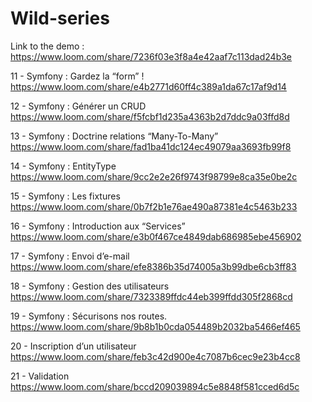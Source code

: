 # Wild-series

Link to the demo : 
https://www.loom.com/share/7236f03e3f8a4e42aaf7c113dad24b3e

11 - Symfony : Gardez la “form” ! 
https://www.loom.com/share/e4b2771d60ff4c389a1da67c17af9d14

12 - Symfony : Générer un CRUD 
https://www.loom.com/share/f5fcbf1d235a4363b2d7ddc9a03ffd8d

13 - Symfony : Doctrine relations “Many-To-Many” 
https://www.loom.com/share/fad1ba41dc124ec49079aa3693fb99f8

14 - Symfony : EntityType 
https://www.loom.com/share/9cc2e2e26f9743f98799e8ca35e0be2c

15 - Symfony : Les fixtures 
https://www.loom.com/share/0b7f2b1e76ae490a87381e4c5463b233

16 - Symfony : Introduction aux “Services” 
https://www.loom.com/share/e3b0f467ce4849dab686985ebe456902

17 - Symfony : Envoi d’e-mail 
https://www.loom.com/share/efe8386b35d74005a3b99dbe6cb3ff83

18 - Symfony : Gestion des utilisateurs 
https://www.loom.com/share/7323389ffdc44eb399ffdd305f2868cd

19 - Symfony : Sécurisons nos routes.
https://www.loom.com/share/9b8b1b0cda054489b2032ba5466ef465

20 - Inscription d’un utilisateur 
https://www.loom.com/share/feb3c42d900e4c7087b6cec9e23b4cc8

21 - Validation 
https://www.loom.com/share/bccd209039894c5e8848f581cced6d5c
